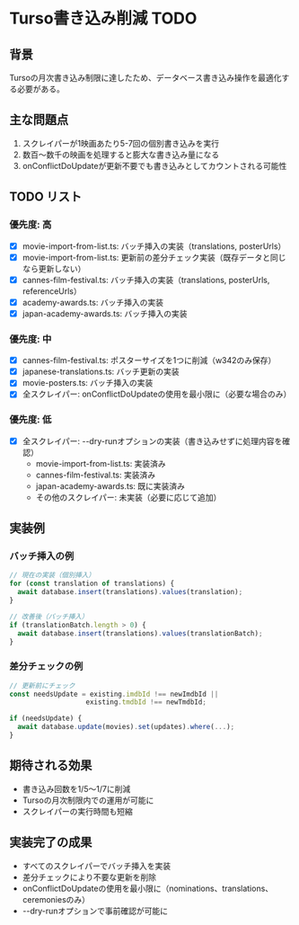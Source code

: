 # Turso書き込み削減 TODO

## 背景

Tursoの月次書き込み制限に達したため、データベース書き込み操作を最適化する必要がある。

## 主な問題点

1. スクレイパーが1映画あたり5-7回の個別書き込みを実行
2. 数百〜数千の映画を処理すると膨大な書き込み量になる
3. onConflictDoUpdateが更新不要でも書き込みとしてカウントされる可能性

## TODO リスト

### 優先度: 高

- [x] movie-import-from-list.ts: バッチ挿入の実装（translations, posterUrls）
- [x] movie-import-from-list.ts: 更新前の差分チェック実装（既存データと同じなら更新しない）
- [x] cannes-film-festival.ts: バッチ挿入の実装（translations, posterUrls, referenceUrls）
- [x] academy-awards.ts: バッチ挿入の実装
- [x] japan-academy-awards.ts: バッチ挿入の実装

### 優先度: 中

- [x] cannes-film-festival.ts: ポスターサイズを1つに削減（w342のみ保存）
- [x] japanese-translations.ts: バッチ更新の実装
- [x] movie-posters.ts: バッチ挿入の実装
- [x] 全スクレイパー: onConflictDoUpdateの使用を最小限に（必要な場合のみ）

### 優先度: 低

- [x] 全スクレイパー: --dry-runオプションの実装（書き込みせずに処理内容を確認）
  - movie-import-from-list.ts: 実装済み
  - cannes-film-festival.ts: 実装済み
  - japan-academy-awards.ts: 既に実装済み
  - その他のスクレイパー: 未実装（必要に応じて追加）

## 実装例

### バッチ挿入の例

```typescript
// 現在の実装（個別挿入）
for (const translation of translations) {
  await database.insert(translations).values(translation);
}

// 改善後（バッチ挿入）
if (translationBatch.length > 0) {
  await database.insert(translations).values(translationBatch);
}
```

### 差分チェックの例

```typescript
// 更新前にチェック
const needsUpdate = existing.imdbId !== newImdbId ||
                   existing.tmdbId !== newTmdbId;

if (needsUpdate) {
  await database.update(movies).set(updates).where(...);
}
```

## 期待される効果

- 書き込み回数を1/5～1/7に削減
- Tursoの月次制限内での運用が可能に
- スクレイパーの実行時間も短縮

## 実装完了の成果

- すべてのスクレイパーでバッチ挿入を実装
- 差分チェックにより不要な更新を削除
- onConflictDoUpdateの使用を最小限に（nominations、translations、ceremoniesのみ）
- --dry-runオプションで事前確認が可能に
